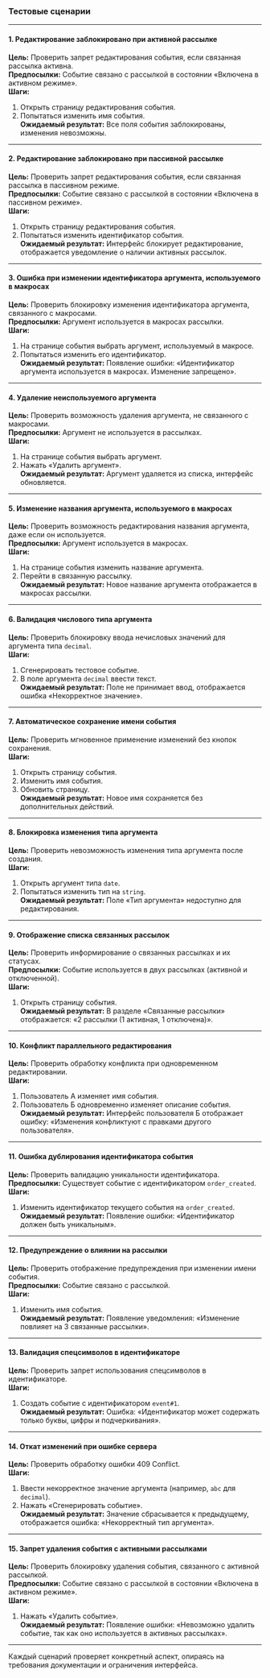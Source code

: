 ### Тестовые сценарии

---

#### **1. Редактирование заблокировано при активной рассылке**  
**Цель:** Проверить запрет редактирования события, если связанная рассылка активна.  
**Предпосылки:** Событие связано с рассылкой в состоянии «Включена в активном режиме».  
**Шаги:**  
1. Открыть страницу редактирования события.  
2. Попытаться изменить имя события.  
**Ожидаемый результат:** Все поля события заблокированы, изменения невозможны.  

---

#### **2. Редактирование заблокировано при пассивной рассылке**  
**Цель:** Проверить запрет редактирования события, если связанная рассылка в пассивном режиме.  
**Предпосылки:** Событие связано с рассылкой в состоянии «Включена в пассивном режиме».  
**Шаги:**  
1. Открыть страницу редактирования события.  
2. Попытаться изменить идентификатор события.  
**Ожидаемый результат:** Интерфейс блокирует редактирование, отображается уведомление о наличии активных рассылок.  

---

#### **3. Ошибка при изменении идентификатора аргумента, используемого в макросах**  
**Цель:** Проверить блокировку изменения идентификатора аргумента, связанного с макросами.  
**Предпосылки:** Аргумент используется в макросах рассылки.  
**Шаги:**  
1. На странице события выбрать аргумент, используемый в макросе.  
2. Попытаться изменить его идентификатор.  
**Ожидаемый результат:** Появление ошибки: «Идентификатор аргумента используется в макросах. Изменение запрещено».  

---

#### **4. Удаление неиспользуемого аргумента**  
**Цель:** Проверить возможность удаления аргумента, не связанного с макросами.  
**Предпосылки:** Аргумент не используется в рассылках.  
**Шаги:**  
1. На странице события выбрать аргумент.  
2. Нажать «Удалить аргумент».  
**Ожидаемый результат:** Аргумент удаляется из списка, интерфейс обновляется.  

---

#### **5. Изменение названия аргумента, используемого в макросах**  
**Цель:** Проверить возможность редактирования названия аргумента, даже если он используется.  
**Предпосылки:** Аргумент используется в макросах.  
**Шаги:**  
1. На странице события изменить название аргумента.  
2. Перейти в связанную рассылку.  
**Ожидаемый результат:** Новое название аргумента отображается в макросах рассылки.  

---

#### **6. Валидация числового типа аргумента**  
**Цель:** Проверить блокировку ввода нечисловых значений для аргумента типа `decimal`.  
**Шаги:**  
1. Сгенерировать тестовое событие.  
2. В поле аргумента `decimal` ввести текст.  
**Ожидаемый результат:** Поле не принимает ввод, отображается ошибка «Некорректное значение».  

---

#### **7. Автоматическое сохранение имени события**  
**Цель:** Проверить мгновенное применение изменений без кнопок сохранения.  
**Шаги:**  
1. Открыть страницу события.  
2. Изменить имя события.  
3. Обновить страницу.  
**Ожидаемый результат:** Новое имя сохраняется без дополнительных действий.  

---

#### **8. Блокировка изменения типа аргумента**  
**Цель:** Проверить невозможность изменения типа аргумента после создания.  
**Шаги:**  
1. Открыть аргумент типа `date`.  
2. Попытаться изменить тип на `string`.  
**Ожидаемый результат:** Поле «Тип аргумента» недоступно для редактирования.  

---

#### **9. Отображение списка связанных рассылок**  
**Цель:** Проверить информирование о связанных рассылках и их статусах.  
**Предпосылки:** Событие используется в двух рассылках (активной и отключенной).  
**Шаги:**  
1. Открыть страницу события.  
**Ожидаемый результат:** В разделе «Связанные рассылки» отображается: «2 рассылки (1 активная, 1 отключена)».  

---

#### **10. Конфликт параллельного редактирования**  
**Цель:** Проверить обработку конфликта при одновременном редактировании.  
**Шаги:**  
1. Пользователь А изменяет имя события.  
2. Пользователь Б одновременно изменяет описание события.  
**Ожидаемый результат:** Интерфейс пользователя Б отображает ошибку: «Изменения конфликтуют с правками другого пользователя».  

---

#### **11. Ошибка дублирования идентификатора события**  
**Цель:** Проверить валидацию уникальности идентификатора.  
**Предпосылки:** Существует событие с идентификатором `order_created`.  
**Шаги:**  
1. Изменить идентификатор текущего события на `order_created`.  
**Ожидаемый результат:** Появление ошибки: «Идентификатор должен быть уникальным».  

---

#### **12. Предупреждение о влиянии на рассылки**  
**Цель:** Проверить отображение предупреждения при изменении имени события.  
**Предпосылки:** Событие связано с рассылкой.  
**Шаги:**  
1. Изменить имя события.  
**Ожидаемый результат:** Появление уведомления: «Изменение повлияет на 3 связанные рассылки».  

---

#### **13. Валидация спецсимволов в идентификаторе**  
**Цель:** Проверить запрет использования спецсимволов в идентификаторе.  
**Шаги:**  
1. Создать событие с идентификатором `event#1`.  
**Ожидаемый результат:** Ошибка: «Идентификатор может содержать только буквы, цифры и подчеркивания».  

---

#### **14. Откат изменений при ошибке сервера**  
**Цель:** Проверить обработку ошибки 409 Conflict.  
**Шаги:**  
1. Ввести некорректное значение аргумента (например, `abc` для `decimal`).  
2. Нажать «Сгенерировать событие».  
**Ожидаемый результат:** Значение сбрасывается к предыдущему, отображается ошибка: «Некорректный тип аргумента».  

---

#### **15. Запрет удаления события с активными рассылками**  
**Цель:** Проверить блокировку удаления события, связанного с активной рассылкой.  
**Предпосылки:** Событие связано с рассылкой в состоянии «Включена в активном режиме».  
**Шаги:**  
1. Нажать «Удалить событие».  
**Ожидаемый результат:** Появление ошибки: «Невозможно удалить событие, так как оно используется в активных рассылках».  

--- 

Каждый сценарий проверяет конкретный аспект, опираясь на требования документации и ограничения интерфейса.
